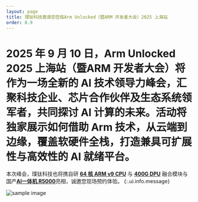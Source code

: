 ```yaml
---
layout: page
title: 璞钛科技邀请您莅临Arm Unlocked（暨ARM 开发者大会）2025 上海站
order: 0.9
---
```

# 2025 年 9 月 10 日，Arm Unlocked 2025 上海站（暨ARM 开发者大会）将作为一场全新的 AI 技术领导力峰会，汇聚科技企业、芯片合作伙伴及生态系统领军者，共同探讨 AI 计算的未来。活动将独家展示如何借助 Arm 技术，从云端到边缘，覆盖软硬件全栈，打造兼具可扩展性与高效性的 AI 就绪平台。

本次峰会，璞钛科技也将携自研 [**64 核 ARM v9 CPU**](/Products/Single-Board-Computers/#/products/) 与 [**400G DPU**](/Link/DPU-Smart-NIC/#/link/) 融合模块与国产[**AI一体机 R5000**](/Products/R5000/#/products/)亮相，诚邀您现场预约体验。
{:.ui.info.message}

![sample image](1.jpg "mews")<br>